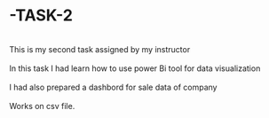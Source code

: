 # -TASK-2
 <br>This is my  second task assigned by my instructor </br>
 <br>In this task I had learn how to use power Bi tool for data visualization  </br>
 <br>I had also prepared a dashbord for sale data of company  </br>
 <br>Works on csv file.
